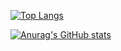 [![Top Langs](https://github-readme-stats.vercel.app/api/top-langs/?username=Atharv-Joshi&layout=compact&theme=radical&langs_count=10)](https://github.com/anuraghazra/github-readme-stats)

[![Anurag's GitHub stats](https://github-readme-stats.vercel.app/api?username=Atharv-Joshi&count_private=true&show_icons=true&theme=radical)](https://github.com/anuraghazra/github-readme-stats)
